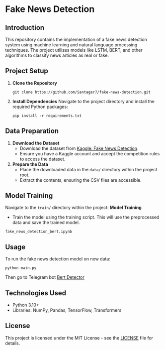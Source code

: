 
# Fake News Detection

## Introduction
This repository contains the implementation of a fake news detection system using machine learning and natural language processing techniques. The project utilizes models like LSTM, BERT, and other algorithms to classify news articles as real or fake.

## Project Setup
1. **Clone the Repository**
   ```
   git clone https://github.com/Santagar7/fake-news-detection.git
   ```
2. **Install Dependencies**
   Navigate to the project directory and install the required Python packages:
   ```
   pip install -r requirements.txt
   ```

## Data Preparation
1. **Download the Dataset**
   - Download the dataset from [Kaggle: Fake News Detection](https://www.kaggle.com/datasets/bhavikjikadara/fake-news-detection).
   - Ensure you have a Kaggle account and accept the competition rules to access the dataset.
2. **Prepare the Data**
   - Place the downloaded data in the `data/` directory within the project root.
   - Extract the contents, ensuring the CSV files are accessible.

## Model Training
Navigate to the `train/` directory within the project:
**Model Training**
   - Train the model using the training script. This will use the preprocessed data and save the trained model.
   ```
   fake_news_detection_bert.ipynb
   ```

## Usage
To run the fake news detection model on new data:
```
python main.py
```

Then go to Telegram bot [Bert Detector](https://t.me/f_news_detection_bot)

## Technologies Used
- Python 3.10+
- Libraries: NumPy, Pandas, TensorFlow, Transformers

## License
This project is licensed under the MIT License - see the [LICENSE](LICENSE.md) file for details.
